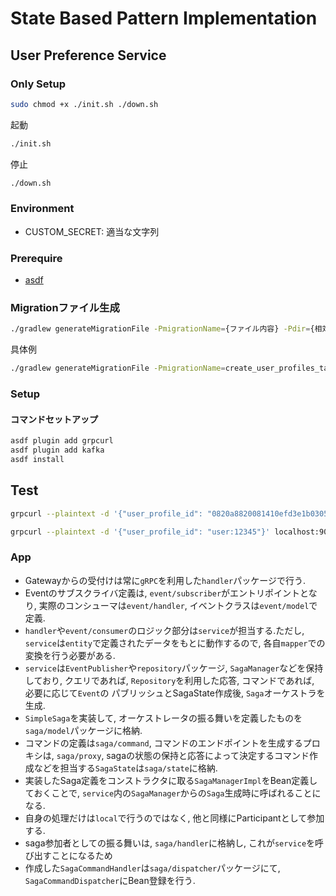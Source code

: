 # State Based Pattern Implementation

## User Preference Service

### Only Setup
``` sh
sudo chmod +x ./init.sh ./down.sh 
```

起動
``` sh
./init.sh
```

停止
``` sh
./down.sh
```

### Environment
- CUSTOM_SECRET: 適当な文字列

### Prerequire
- [asdf](./setup_asdf.md)

### Migrationファイル生成
``` sh
./gradlew generateMigrationFile -PmigrationName={ファイル内容} -Pdir={相対ディレクトリ}
```

具体例
``` sh
./gradlew generateMigrationFile -PmigrationName=create_user_profiles_table -Pdir=ddl
```

### Setup
#### コマンドセットアップ
``` sh
asdf plugin add grpcurl
asdf plugin add kafka
asdf install
```

## Test
``` sh
grpcurl --plaintext -d '{"user_profile_id": "0820a8820081410efd3e1b0305045141"}' localhost:9080 userprofile.v1.UserProfileService/FindUserProfile
```

```sh
grpcurl --plaintext -d '{"user_profile_id": "user:12345"}' localhost:9080 userprofile.v1.UserProfileService/FindUserProfileByUserId
```

### App
- Gatewayからの受付けは常に`gRPC`を利用した`handler`パッケージで行う.
- Eventのサブスクライバ定義は, `event/subscriber`がエントリポイントとなり, 実際のコンシューマは`event/handler`, イベントクラスは`event/model`で定義.
- `handler`や`event/consumer`のロジック部分は`service`が担当する.ただし, `service`は`entity`で定義されたデータをもとに動作するので, 各自`mapper`での変換を行う必要がある.
- `service`は`EventPublisher`や`repository`パッケージ, `SagaManager`などを保持しており, クエリであれば, `Repository`を利用した応答, コマンドであれば, 必要に応じて`Event`の
  パブリッシュとSagaState作成後, `Saga`オーケストラを生成.
- `SimpleSaga`を実装して, オーケストレータの振る舞いを定義したものを`saga/model`パッケージに格納.
- コマンドの定義は`saga/command`, コマンドのエンドポイントを生成するプロキシは, `saga/proxy`, sagaの状態の保持と応答によって決定するコマンド作成などを担当する`SagaState`は`saga/state`に格納.
- 実装したSaga定義をコンストラクタに取る`SagaManagerImpl`をBean定義しておくことで, `service`内の`SagaManager`からの`Saga`生成時に呼ばれることになる.
- 自身の処理だけは`local`で行うのではなく, 他と同様にParticipantとして参加する.
- saga参加者としての振る舞いは, `saga/handler`に格納し, これが`service`を呼び出すことになるため
- 作成した`SagaCommandHandler`は`saga/dispatcher`パッケージにて, `SagaCommandDispatcher`にBean登録を行う.